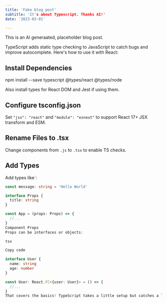 ```yaml
---
title: 'Fake blog post'  
subtitle: 'It's about Typescript. Thanks AI!'
date: '2023-03-01' 

---
```


This is an AI generaated, placeholder blog post.

TypeScript adds static type checking to JavaScript to catch bugs and improve autocomplete. Here's how to use it with React:

## Install Dependencies

npm install --save typescript @types/react @types/node

Also install types for React DOM and Jest if using them.

## Configure tsconfig.json

Set `"jsx": "react"` and `"module": "esnext"` to support React 17+ JSX transform and ESM.

## Rename Files to .tsx

Change components from `.js` to `.tsx` to enable TS checks.

## Add Types

Add types like`:

```ts
const message: string = 'Hello World' 

interface Props {
  title: string
}

const App = (props: Props) => {
  //...
}
Component Props
Props can be interfaces or objects:

tsx

Copy code

interface User {
  name: string
  age: number
}

const User: React.FC<{user: User}> = () => {
  //...
}
That covers the basics! TypeScript takes a little setup but catches a lot of errors. Custom hook and context typing is also useful.
